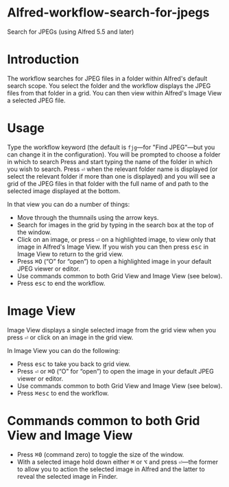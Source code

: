 # Alfred-workflow-search-for-jpegs
Search for JPEGs (using Alfred 5.5 and later)

# Introduction

The workflow searches for JPEG files in a folder within Alfred's default search scope. You select the folder and the workflow displays the JPEG files from that folder in a grid. You can then view within Alfred's Image View a selected JPEG file.

# Usage

Type the workflow keyword (the default is `fjg`—for "Find JPEG"—but you can change it in the configuration). You will be prompted to choose a folder in which to search
Press <kbd><space></kbd> and start typing the name of the folder in which you wish to search. Press <kbd>⏎</kbd> when the relevant folder name is displayed (or select the relevant folder if more than one is displayed) and you will see a grid of the JPEG files in that folder with the full name of and path to the selected image displayed at the bottom.

In that view you can do a number of things:
- Move through the thumnails using the arrow keys.
- Search for images in the grid by typing in the search box at the top of the window.
- Click on an image, or press <kbd>⏎</kbd> on a highlighted image, to view only that image in Alfred's Image View. If you wish you can then press <kbd>esc</kbd> in Image View to return to the grid view.
- Press <kbd>⌘</kbd><kbd>O</kbd> (“O” for “open”) to open a highlighted image in your default JPEG viewer or editor.
- Use commands common to both Grid View and Image View (see below).
- Press <kbd>esc</kbd> to end the workflow.

# Image View

Image View displays a single selected image from the grid view when you press <kbd>⏎</kbd> or click on an image in the grid view.

In Image View you can do the following:
- Press <kbd>esc</kbd> to take you back to grid view.
- Press <kbd>⏎</kbd> or <kbd>⌘</kbd><kbd>O</kbd> (“O” for “open”) to open the image in your default JPEG viewer or editor.
- Use commands common to both Grid View and Image View (see below).
- Press <kbd>⌘</kbd><kbd>esc</kbd> to end the workflow.

# Commands common to both Grid View and Image View
- Press <kbd>⌘</kbd><kbd>0</kbd> (command zero) to toggle the size of the window.
- With a selected image hold down either <kbd>⌘</kbd> or <kbd>⌥</kbd> and press <kbd>⏎</kbd>—the former to allow you to action the selected image in Alfred and the latter to reveal the selected image in Finder.
